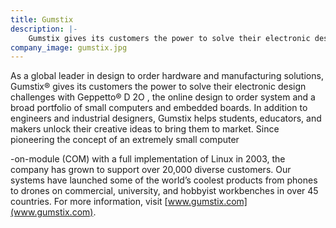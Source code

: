 ```yaml
---
title: Gumstix
description: |-
    Gumstix gives its customers the power to solve their electronic design challenges with Geppetto D 2O ,­ the online design­ to­ order system­­ and a broad portfolio of small computers and embedded boards.
company_image: gumstix.jpg
---
```

As a global leader in design­ to­ order hardware and manufacturing solutions, Gumstix® gives its customers the power to solve their electronic design challenges with Geppetto® D 2O ,­ the online design­ to­ order system­­ and a broad portfolio of small computers and embedded boards. In addition to engineers and industrial designers, Gumstix helps students, educators, and makers unlock their creative ideas to bring them to market. Since pioneering the concept of an extremely small computer­

-on­-module (COM) with a full implementation of Linux in 2003, the company has grown to support over 20,000 diverse customers. Our systems have launched some of the world’s coolest products ­from phones to drones ­on commercial, university, and hobbyist workbenches in over 45 countries. For more information, visit [www.gumstix.com](www.gumstix.com).
